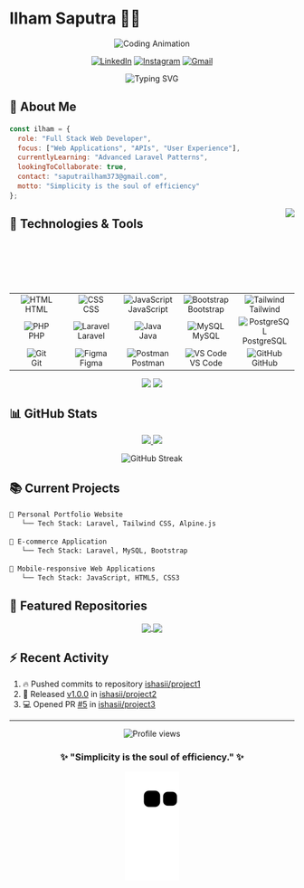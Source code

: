 # Ilham Saputra 👨‍💻
<div align="center">
  
  ![Coding Animation](https://raw.githubusercontent.com/gist/patevs/b007a0e98fb216438d4cbf559fac4166/raw/88f20c9d749d756be63f22b09f3c4ac570bc5101/programming.gif)
  
  [![LinkedIn](https://img.shields.io/badge/LinkedIn-0077B5?style=for-the-badge&logo=linkedin&logoColor=white)](https://www.linkedin.com/in/ilham-saputra26)
  [![Instagram](https://img.shields.io/badge/Instagram-E4405F?style=for-the-badge&logo=instagram&logoColor=white)](https://www.instagram.com/ishasi__/)
  [![Gmail](https://img.shields.io/badge/Gmail-D14836?style=for-the-badge&logo=gmail&logoColor=white)](mailto:saputrailham373@gmail.com)
  
</div>

<div align="center">
  <img src="https://readme-typing-svg.herokuapp.com?font=Fira+Code&pause=1000&color=36BCF7&width=435&lines=Full+Stack+Web+Developer;Laravel+%26+JavaScript+Specialist;Building+efficient+web+solutions" alt="Typing SVG" />
</div>

## 💫 About Me
```javascript
const ilham = {
  role: "Full Stack Web Developer",
  focus: ["Web Applications", "APIs", "User Experience"],
  currentlyLearning: "Advanced Laravel Patterns",
  lookingToCollaborate: true,
  contact: "saputrailham373@gmail.com",
  motto: "Simplicity is the soul of efficiency"
};
```

<img align="right" height="150" src="https://media.giphy.com/media/M9gbBd9nbDrOTu1Mqx/giphy.gif" />

## 🔧 Technologies & Tools
<table>
  <tr>
    <td align="center" width="96">
      <img src="https://skillicons.dev/icons?i=html" width="48" height="48" alt="HTML" />
      <br>HTML
    </td>
    <td align="center" width="96">
      <img src="https://skillicons.dev/icons?i=css" width="48" height="48" alt="CSS" />
      <br>CSS
    </td>
    <td align="center" width="96">
      <img src="https://skillicons.dev/icons?i=js" width="48" height="48" alt="JavaScript" />
      <br>JavaScript
    </td>
    <td align="center" width="96">
      <img src="https://skillicons.dev/icons?i=bootstrap" width="48" height="48" alt="Bootstrap" />
      <br>Bootstrap
    </td>
    <td align="center" width="96">
      <img src="https://skillicons.dev/icons?i=tailwind" width="48" height="48" alt="Tailwind" />
      <br>Tailwind
    </td>
  </tr>
  <tr>
    <td align="center" width="96">
      <img src="https://skillicons.dev/icons?i=php" width="48" height="48" alt="PHP" />
      <br>PHP
    </td>
    <td align="center" width="96">
      <img src="https://skillicons.dev/icons?i=laravel" width="48" height="48" alt="Laravel" />
      <br>Laravel
    </td>
    <td align="center" width="96">
      <img src="https://skillicons.dev/icons?i=java" width="48" height="48" alt="Java" />
      <br>Java
    </td>
    <td align="center" width="96">
      <img src="https://skillicons.dev/icons?i=mysql" width="48" height="48" alt="MySQL" />
      <br>MySQL
    </td>
    <td align="center" width="96">
      <img src="https://skillicons.dev/icons?i=postgres" width="48" height="48" alt="PostgreSQL" />
      <br>PostgreSQL
    </td>
  </tr>
  <tr>
    <td align="center" width="96">
      <img src="https://skillicons.dev/icons?i=git" width="48" height="48" alt="Git" />
      <br>Git
    </td>
    <td align="center" width="96">
      <img src="https://skillicons.dev/icons?i=figma" width="48" height="48" alt="Figma" />
      <br>Figma
    </td>
    <td align="center" width="96">
      <img src="https://skillicons.dev/icons?i=postman" width="48" height="48" alt="Postman" />
      <br>Postman
    </td>
    <td align="center" width="96">
      <img src="https://skillicons.dev/icons?i=vscode" width="48" height="48" alt="VS Code" />
      <br>VS Code
    </td>
    <td align="center" width="96">
      <img src="https://skillicons.dev/icons?i=github" width="48" height="48" alt="GitHub" />
      <br>GitHub
    </td>
  </tr>
</table>

<div align="center">
  <img src="https://forthebadge.com/images/badges/built-with-love.svg" />
  <img src="https://forthebadge.com/images/badges/powered-by-coffee.svg" />
</div>

## 📊 GitHub Stats
<div align="center">
  <a href="https://github.com/ishasii">
    <img height="180em" src="https://github-readme-stats.vercel.app/api?username=ishasii&show_icons=true&theme=tokyonight&include_all_commits=true&count_private=true"/>
    <img height="180em" src="https://github-readme-stats.vercel.app/api/top-langs/?username=ishasii&layout=compact&langs_count=7&theme=tokyonight"/>
  </a>
  
  <br>
  
  ![GitHub Streak](https://github-readme-streak-stats.herokuapp.com/?user=ishasii&theme=tokyonight)
</div>

## 📚 Current Projects
```
📌 Personal Portfolio Website
   └── Tech Stack: Laravel, Tailwind CSS, Alpine.js
   
📌 E-commerce Application 
   └── Tech Stack: Laravel, MySQL, Bootstrap
   
📌 Mobile-responsive Web Applications
   └── Tech Stack: JavaScript, HTML5, CSS3
```

## 🌟 Featured Repositories
<div align="center">
  <a href="https://github.com/ishasii/project1">
    <img align="center" src="https://github-readme-stats.vercel.app/api/pin/?username=ishasii&repo=project1&theme=tokyonight" />
  </a>
  <a href="https://github.com/ishasii/project2">
    <img align="center" src="https://github-readme-stats.vercel.app/api/pin/?username=ishasii&repo=project2&theme=tokyonight" />
  </a>
</div>

## ⚡ Recent Activity
<!--START_SECTION:activity-->
1. 🔥 Pushed commits to repository [ishasii/project1](https://github.com/ishasii/project1)
2. 🎯 Released [v1.0.0](https://github.com/ishasii/project2/releases/tag/v1.0.0) in [ishasii/project2](https://github.com/ishasii/project2)
3. 💻 Opened PR [#5](https://github.com/ishasii/project3/pull/5) in [ishasii/project3](https://github.com/ishasii/project3)
<!--END_SECTION:activity-->

---
<div align="center">
  <img src="https://komarev.com/ghpvc/?username=ishasii&style=flat-square&color=blueviolet" alt="Profile views"/>
  
  <div align="center">
  
  ### ✨ "Simplicity is the soul of efficiency." ✨
  
  </div>
  
  ![Snake animation](https://github.com/rafaballerini/rafaballerini/blob/output/github-contribution-grid-snake.svg)
</div>
